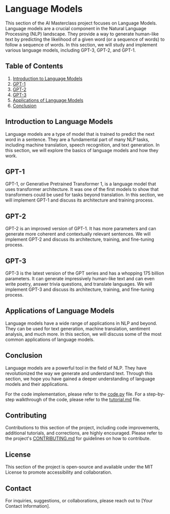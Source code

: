 # Language Models

This section of the AI Masterclass project focuses on Language Models. Language models are a crucial component in the Natural Language Processing (NLP) landscape. They provide a way to generate human-like text by predicting the likelihood of a given word (or a sequence of words) to follow a sequence of words. In this section, we will study and implement various language models, including GPT-3, GPT-2, and GPT-1.

## Table of Contents

1. [Introduction to Language Models](#introduction)
2. [GPT-1](#gpt-1)
3. [GPT-2](#gpt-2)
4. [GPT-3](#gpt-3)
5. [Applications of Language Models](#applications)
6. [Conclusion](#conclusion)

## Introduction to Language Models <a name="introduction"></a>

Language models are a type of model that is trained to predict the next word in a sentence. They are a fundamental part of many NLP tasks, including machine translation, speech recognition, and text generation. In this section, we will explore the basics of language models and how they work.

## GPT-1 <a name="gpt-1"></a>

GPT-1, or Generative Pretrained Transformer 1, is a language model that uses transformer architecture. It was one of the first models to show that transformers could be used for tasks beyond translation. In this section, we will implement GPT-1 and discuss its architecture and training process.

## GPT-2 <a name="gpt-2"></a>

GPT-2 is an improved version of GPT-1. It has more parameters and can generate more coherent and contextually relevant sentences. We will implement GPT-2 and discuss its architecture, training, and fine-tuning process.

## GPT-3 <a name="gpt-3"></a>

GPT-3 is the latest version of the GPT series and has a whopping 175 billion parameters. It can generate impressively human-like text and can even write poetry, answer trivia questions, and translate languages. We will implement GPT-3 and discuss its architecture, training, and fine-tuning process.

## Applications of Language Models <a name="applications"></a>

Language models have a wide range of applications in NLP and beyond. They can be used for text generation, machine translation, sentiment analysis, and much more. In this section, we will discuss some of the most common applications of language models.

## Conclusion <a name="conclusion"></a>

Language models are a powerful tool in the field of NLP. They have revolutionized the way we generate and understand text. Through this section, we hope you have gained a deeper understanding of language models and their applications.

For the code implementation, please refer to the [code.py](./code.py) file. For a step-by-step walkthrough of the code, please refer to the [tutorial.md](./tutorial.md) file.

## Contributing

Contributions to this section of the project, including code improvements, additional tutorials, and corrections, are highly encouraged. Please refer to the project's [CONTRIBUTING.md](../CONTRIBUTING.md) for guidelines on how to contribute.

## License

This section of the project is open-source and available under the MIT License to promote accessibility and collaboration.

## Contact

For inquiries, suggestions, or collaborations, please reach out to [Your Contact Information].
